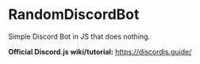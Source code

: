 # RandomDiscordBot
Simple Discord Bot in JS that does nothing.

**Official Discord.js wiki/tutorial:**
https://discordjs.guide/
